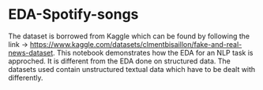 # EDA-Spotify-songs
The dataset is borrowed from Kaggle which can be found by following the link -> https://www.kaggle.com/datasets/clmentbisaillon/fake-and-real-news-dataset. This notebook demonstrates how the EDA for an NLP task is approched. It is different from the EDA done on structured data. The datasets used contain unstructured textual data which have to be dealt with differently.
